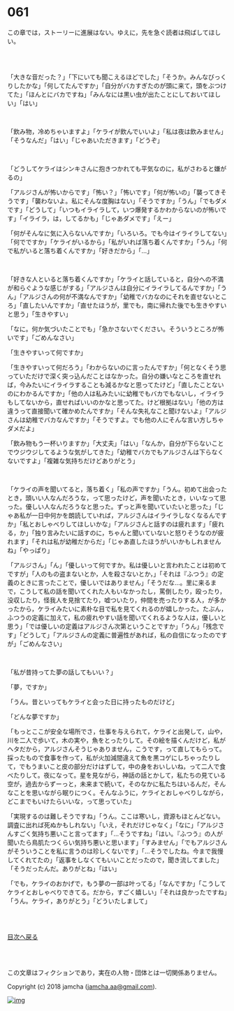 # 061

この章では，ストーリーに進展はない。ゆえに，先を急ぐ読者は飛ばしてほしい。  

<br>  
<br>  

「大きな音だった？」「下にいても聞こえるほどでした」「そうか。みんなびっくりしたかな」「何してたんですか」「自分がバカすぎたのが頭に来て，頭をぶつけてた」「ほんとにバカですね」「みんなには黒い虫が出たことにしておいてほしい」「はい」  

<br>  

「飲み物，冷めちゃいますよ」「ケライが飲んでいいよ」「私は夜は飲みません」「そうなんだ」「はい」「じゃあいただきます」「どうぞ」  

<br>  

「どうしてケライはシンキさんに抱きつかれても平気なのに，私がさわると嫌がるの」  

「アルジさんが怖いからです」「怖い？」「怖いです」「何が怖いの」「襲ってきそうです」「襲わないよ。私にそんな度胸はない」「そうですか」「うん」「でもダメです」「どうして」「いつもイライラして，いつ爆発するかわからないのが怖いです」「イライラ，は，してるかも」「じゃあダメです」「えー」  

「何がそんなに気に入らないんですか」「いろいろ。でも今はイライラしてない」「何でですか」「ケライがいるから」「私がいれば落ち着くんですか」「うん」「何で私がいると落ち着くんですか」「好きだから」「…」  

<br>  

「好きな人といると落ち着くんですか」「ケライと話していると，自分への不満が和らぐような感じがする」「アルジさんは自分にイライラしてるんですか」「うん」「アルジさんの何が不満なんですか」「幼稚でバカなのにそれを直せないところ」「直したいんですか」「直せたほうが，里でも，南に帰れた後でも生きやすいと思う」「生きやすい」  

「なに。何か気づいたことでも」「急かさないでください。そういうところが怖いです」「ごめんなさい」  

「生きやすいって何ですか」  

「生きやすいって何だろう」「わからないのに言ったんですか」「何となくそう思っていただけで深く突っ込んだことはなかった。自分の嫌いなところを直せれば，今みたいにイライラすることも減るかなと思ってたけど」「直したことないのにわかるんですか」「他の人は私みたいに幼稚でもバカでもないし，イライラもしてないから，直せればいいのかなと思ってた。けど根拠はない」「他の方は違うって直接聞いて確かめたんですか」「そんな失礼なこと聞けないよ」「アルジさんは幼稚でバカなんですか」「そうですよ。でも他の人にそんな言い方しちゃダメだよ」  

「飲み物もう一杯いりますか」「大丈夫」「はい」「なんか，自分が下らないことでウジウジしてるような気がしてきた」「幼稚でバカでもアルジさんは下らなくないですよ」「複雑な気持ちだけどありがとう」  

<br>  

「ケライの声を聞いてると，落ち着く」「私の声ですか」「うん。初めて出会ったとき，頭いい人なんだろうな，って思ったけど，声を聞いたとき，いいなって思った。優しい人なんだろうなと思った。ずっと声を聞いていたいと思った」「じゃあ私が一日中何かを朗読していれば，アルジさんはイライラしなくなるんですか」「私とおしゃべりしてほしいかな」「アルジさんと話すのは疲れます」「疲れる，か」「独り言みたいに話すのに，ちゃんと聞いていないと怒りそうなのが疲れます」「それは私が幼稚だからだ」「じゃあ直したほうがいいかもしれませんね」「やっぱり」  

「アルジさん」「ん」「優しいって何ですか。私は優しいと言われたことは初めてですが」「人のもの盗まないとか，人を殺さないとか，」「それは『ふつう』の定義のときに言ったことで，優しいではありません」「そうだな…。里に来るまで，こうして私の話を聞いてくれた人もいなかったし，罵倒したり，殴ったり，没収したり，怪我人を見捨てたり，嘘ついたり，仲間を売ったりする人，が多かったから，ケライみたいに素朴な目で私を見てくれるのが嬉しかった。たぶん，ふつうの定義に加えて，私の疲れやすい話を聞いてくれるような人は，優しいと思う」「では優しいの定義はアルジさん次第ということですか」「うん」「残念です」「どうして」「アルジさんの定義に普遍性があれば，私の自信になったのですが」「ごめんなさい」  

<br>  

「私が昔持ってた夢の話してもいい？」  

「夢，ですか」  

「うん。昔といってもケライと会った日に持ったものだけど」  

「どんな夢ですか」  

「もっとここが安全な場所でさ，仕事を与えられて，ケライと出発して，山や，川を二人で歩いて，木の実や，魚をとったりして。その絵を描くんだけど，私がヘタだから，アルジさんそうじゃありません，こうです，って直してもらって。採ったもので食事を作って，私が火加減間違えて魚を黒コゲにしちゃったりして，でもうまいこと皮の部分だけはずして，中の身をおいしいね，って二人で食べたりして。夜になって。星を見ながら，神話の話とかして，私たちの見ている空が，過去からずーっと，未来まで続いて，そのなかに私たちはいるんだ，そんなことを思いながら眠りにつく。そんなふうに，ケライとおしゃべりしながら，どこまでもいけたらいいな，って思っていた」  

「実現するのは難しそうですね」「うん。ここは寒いし，資源もほとんどない。調査に出れば死ぬかもしれない」「いえ，それだけじゃなく」「なに」「アルジさんすごく気持ち悪いこと言ってます」「…そうですね」「はい。『ふつう』の人が聞いたら鳥肌たつくらい気持ち悪いと思います」「すみません」「でもアルジさんがそういうことを私に言うのは珍しくないです」「…そうでしたね。今まで我慢してくれてたの」「返事をしなくてもいいことだったので，聞き流してました」「そうだったんだ。ありがとね」「はい」  

「でも，ケライのおかげで，もう夢の一部は叶ってる」「なんですか」「こうしてケライとおしゃべりできてる。だから，すごく嬉しい」「それは良かったですね」「うん。ケライ，ありがとう」「どういたしまして」  

<br>  
<br>  

[目次へ戻る](https://github.com/jamcha-aa/OblivionReports/blob/master/README.md)  

<br>  
<br>  

この文章はフィクションであり，実在の人物・団体とは一切関係ありません。  

Copyright (c) 2018 jamcha (jamcha.aa@gmail.com).  

[![img](http://i.creativecommons.org/l/by-nc-sa/4.0/88x31.png)](http://creativecommons.org/licenses/by-nc-sa/4.0/deed)